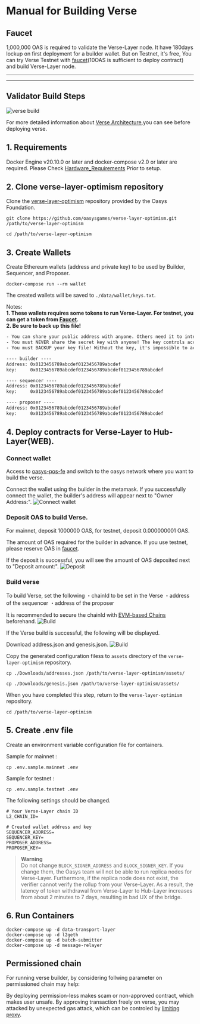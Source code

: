 # Manual for Building Verse


## Faucet

1,000,000 OAS is required to validate the Verse-Layer node. It have 180days lockup on first deployment for a builder wallet.
But on Testnet, it's free, You can try Verse Testnet with [faucet](https://faucet.testnet.oasys.games)(10OAS is sufficient to deploy contract) and build Verse-Layer node.

---
---

## Validator Build Steps

![verse build](/img/docs/techdocs/verse/versebuild.png)

For more detailed information about [Verse Architecture](/docs/architecture/verse-layer/1-1-verse-layer),you can see before deploying verse. 

## 1. Requirements

Docker Engine v20.10.0 or later and docker-compose v2.0 or later are required.
Please Check [Hardware_Requirements](/docs/verse-developer/how-to-build-verse/1-1-requirement) Prior to setup. 

## 2. Clone verse-layer-optimism repository
Clone the [verse-layer-optimism](https://github.com/oasysgames/verse-layer-optimism) repository provided by the Oasys Foundation.

```shell
git clone https://github.com/oasysgames/verse-layer-optimism.git /path/to/verse-layer-optimism

cd /path/to/verse-layer-optimism
```

## 3. Create Wallets

Create Ethereum wallets (address and private key) to be used by Builder, Sequencer, and Proposer.

```shell
docker-compose run --rm wallet
```

The created wallets will be saved to `./data/wallet/keys.txt`.

Notes:  
**1. These wallets requires some tokens to run Verse-Layer. For testnet, you can get a token from [Faucet](https://faucet.testnet.oasys.games/).**  
**2. Be sure to back up this file!**

```text:./data/wallet/keys.txt
- You can share your public address with anyone. Others need it to interact with you.
- You must NEVER share the secret key with anyone! The key controls access to your funds!
- You must BACKUP your key file! Without the key, it's impossible to access account funds!

---- builder ----
Address: 0x0123456789abcdef0123456789abcdef
key:     0x0123456789abcdef0123456789abcdef0123456789abcdef

---- sequencer ----
Address: 0x0123456789abcdef0123456789abcdef
key:     0x0123456789abcdef0123456789abcdef0123456789abcdef

---- proposer ----
Address: 0x0123456789abcdef0123456789abcdef
key:     0x0123456789abcdef0123456789abcdef0123456789abcdef
```

## 4. Deploy contracts for Verse-Layer to Hub-Layer(WEB).

### Connect wallet
Access to [oasys-pos-fe](https://oasys-pos-fe.vercel.app/verse) and switch to the oasys network where you want to build the verse.

Connect the wallet using the builder in the metamask.
If you successfully connect the wallet, the builder's address will appear next to "Owner Address:".
![Connect wallet](/img/docs/techdocs/oasys-pos-fe/connect_wallet.png)

### Deposit OAS to build Verse.
For mainnet, deposit 1000000 OAS, for testnet, deposit 0.000000001 OAS.

The amount of OAS required for the builder in advance. If you use testnet, please reserve OAS in [faucet](https://faucet.testnet.oasys.games).

If the deposit is successful, you will see the amount of OAS deposited next to "Deposit amount:".
![Deposit](/img/docs/techdocs/oasys-pos-fe/deposit.png)

### Build verse
To build Verse, set the following
・chainId to be set in the Verse
・address of the sequencer
・address of the proposer

It is recommended to secure the chainId with [EVM-based Chains](https://github.com/ethereum-lists/chains) beforehand.
![Build](/img/docs/techdocs/oasys-pos-fe/build.png)


If the Verse build is successful, the following will be displayed.

Download address.json and genesis.json.
![Build](/img/docs/techdocs/oasys-pos-fe/build_complete.png)

Copy the generated configuration filess to `assets` directory of the `verse-layer-optimism` repository.

```shell
cp ./Downloads/addresses.json /path/to/verse-layer-optimism/assets/

cp ./Downloads/genesis.json /path/to/verse-layer-optimism/assets/ 
```

When you have completed this step, return to the `verse-layer-optimism` repository.

```shell
cd /path/to/verse-layer-optimism
```

## 5. Create .env file

Create an environment variable configuration file for containers.

Sample for mainnet : 

```shell
cp .env.sample.mainnet .env
```

Sample for testnet :
```shell
cp .env.sample.testnet .env
```

The following settings should be changed.

```shell
# Your Verse-Layer chain ID
L2_CHAIN_ID=

# Created wallet address and key
SEQUENCER_ADDRESS=
SEQUENCER_KEY=
PROPOSER_ADDRESS=
PROPOSER_KEY=
```

> **Warning**  
> Do not change `BLOCK_SIGNER_ADDRESS` and `BLOCK_SIGNER_KEY`. If you change them, the Oasys team will not be able to run replica nodes for Verse-Layer. Furthermore, if the replica node does not exist, the verifier cannot verify the rollup from your Verse-Layer. As a result, the latency of token withdrawal from Verse-Layer to Hub-Layer increases from about 2 minutes to 7 days, resulting in bad UX of the bridge.

## 6. Run Containers

```shell
docker-compose up -d data-transport-layer
docker-compose up -d l2geth
docker-compose up -d batch-submitter
docker-compose up -d message-relayer
```
## Permissioned chain

For running verse builder, by considering follwing parameter on permissioned chain may help: 

By deploying permission-less makes scam or non-approved contract, which makes user unsafe. 
By approving transaction freely on verse, you may attacked by unexpected gas attack, which can be controled by [limiting proxy](docs\documentation\4-build-dapps\1-how-to-build-verse\1-4-verse-proxy). 

